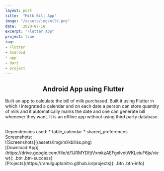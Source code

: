 ```yaml
---
layout: post
title:  "Milk Bill App"
image: "/assets/img/milk.png"
date:   2020-07-10
excerpt: "Flutter App"
project: true
tag:
- Flutter
- Android
- app
- dart
- project
---
```


<center><h2>Android App using Flutter</h2></center>
 
 
Built an app to calculate the bill of milk purchased. Built it using Flutter in which I integrated a calendar and on each date a person can store quantity of milk and 
it automatically marks the date and one can generate bill whenever they want. It is an offline app without using third party database.

<br/> 
Dependencies used:
* table_calendar
* shared_preferences

<br/>
Screenshots:
<br/> ![Screenshots](/assets/img/milkbillss.png)


<!--Check code on Github [click here](https://github.com/RahulGuptaNitro/FruitSliceGame).-->

<br/>
[Download App](https://drive.google.com/file/d/1JRMYDfjtVxmkzAEFgxIvxtWKLeiuF6js/view){: .btn .btn-success}

<br/>
[Projects](https://rahulguptanitro.github.io/projects){: .btn .btn-info}
